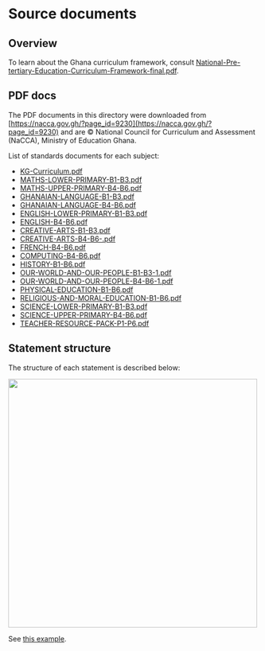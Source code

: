 Source documents
================

Overview
--------
To learn about the Ghana curriculum framework, consult 
[National-Pre-tertiary-Education-Curriculum-Framework-final.pdf](./National-Pre-tertiary-Education-Curriculum-Framework-final.pdf).


PDF docs
--------
The PDF documents in this directory were downloaded from 
[https://nacca.gov.gh/?page_id=9230](https://nacca.gov.gh/?page_id=9230) and 
are © National Council for Curriculum and Assessment (NaCCA), Ministry of Education Ghana.

List of standards documents for each subject:
- [KG-Curriculum.pdf](./KG-Curriculum.pdf)
- [MATHS-LOWER-PRIMARY-B1-B3.pdf](./MATHS-LOWER-PRIMARY-B1-B3.pdf)
- [MATHS-UPPER-PRIMARY-B4-B6.pdf](./MATHS-UPPER-PRIMARY-B4-B6.pdf)
- [GHANAIAN-LANGUAGE-B1-B3.pdf](./GHANAIAN-LANGUAGE-B1-B3.pdf)
- [GHANAIAN-LANGUAGE-B4-B6.pdf](./GHANAIAN-LANGUAGE-B4-B6.pdf)
- [ENGLISH-LOWER-PRIMARY-B1-B3.pdf](./ENGLISH-LOWER-PRIMARY-B1-B3.pdf)
- [ENGLISH-B4-B6.pdf](./ENGLISH-B4-B6.pdf)
- [CREATIVE-ARTS-B1-B3.pdf](./CREATIVE-ARTS-B1-B3.pdf)
- [CREATIVE-ARTS-B4-B6-.pdf](./CREATIVE-ARTS-B4-B6-.pdf)
- [FRENCH-B4-B6.pdf](./FRENCH-B4-B6.pdf)
- [COMPUTING-B4-B6.pdf](./COMPUTING-B4-B6.pdf)
- [HISTORY-B1-B6.pdf](./HISTORY-B1-B6.pdf)
- [OUR-WORLD-AND-OUR-PEOPLE-B1-B3-1.pdf](./OUR-WORLD-AND-OUR-PEOPLE-B1-B3-1.pdf)
- [OUR-WORLD-AND-OUR-PEOPLE-B4-B6-1.pdf](./OUR-WORLD-AND-OUR-PEOPLE-B4-B6-1.pdf)
- [PHYSICAL-EDUCATION-B1-B6.pdf](./PHYSICAL-EDUCATION-B1-B6.pdf)
- [RELIGIOUS-AND-MORAL-EDUCATION-B1-B6.pdf](./RELIGIOUS-AND-MORAL-EDUCATION-B1-B6.pdf)
- [SCIENCE-LOWER-PRIMARY-B1-B3.pdf](./SCIENCE-LOWER-PRIMARY-B1-B3.pdf)
- [SCIENCE-UPPER-PRIMARY-B4-B6.pdf](./SCIENCE-UPPER-PRIMARY-B4-B6.pdf)
- [TEACHER-RESOURCE-PACK-P1-P6.pdf](./TEACHER-RESOURCE-PACK-P1-P6.pdf)


Statement structure
-------------------
The structure of each statement is described below:

<img src="./figures/structure.jpg" style="width:500px">

See [this example](https://rocdata.github.io/research/literature_review.html#example-ghana).
